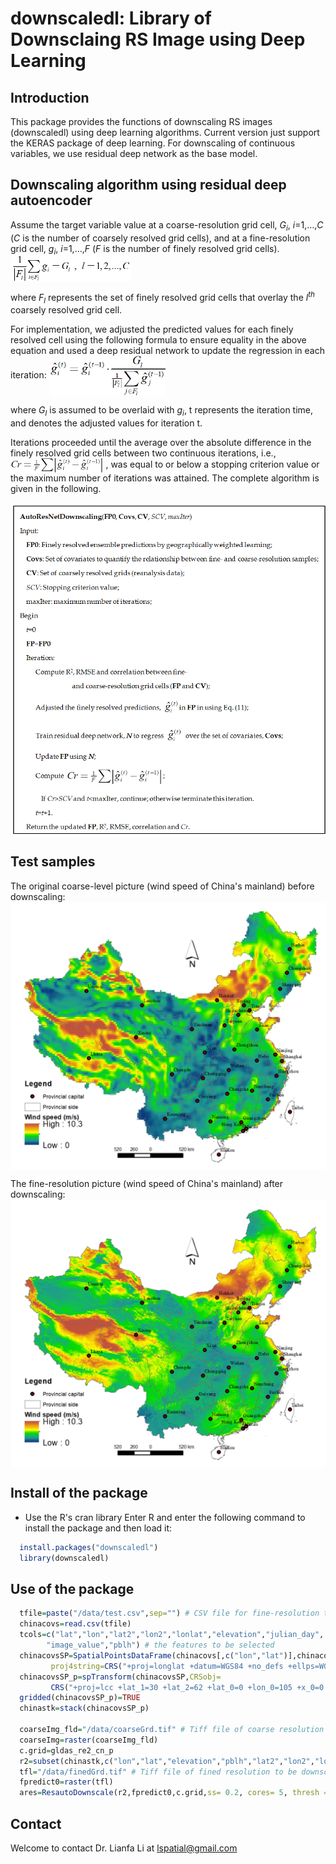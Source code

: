 downscaledl: Library of Downsclaing RS Image using Deep Learning
================

Introduction
------------

This package provides the functions of downscaling RS images (downscaledl) using deep learning algorithms. Current version just support the KERAS package of deep learning. For downscaling of continuous variables, we use residual deep network as the base model.

Downscaling algorithm using residual deep autoencoder
-----------------------------------------------------

Assume the target variable value at a coarse-resolution grid cell, *G<sub>i</sub>*, *i*=1,…,*C* (*C* is the number of coarsely resolved grid cells), and at a fine-resolution grid cell, *g<sub>i</sub>*, *i*=1,…,*F* (*F* is the number of finely resolved grid cells).
<img  align="center" src="figs/form10.png" style="zoom:50%"  hspace="2"/>

where *F<sub>l</sub>* represents the set of finely resolved grid cells that overlay the *l<sup>th</sup>* coarsely resolved grid cell.

For implementation, we adjusted the predicted values for each finely resolved cell using the following formula to ensure equality in the above equation and used a deep residual network to update the regression in each iteration: <img  align="center" src="figs/form11.png" style="zoom:60%"  hspace="2"/>

where *G<sub>l</sub>* is assumed to be overlaid with *g<sub>i</sub>*, t represents the iteration time, and denotes the adjusted values for iteration t.

Iterations proceeded until the average over the absolute difference in the finely resolved grid cells between two continuous iterations, i.e., <img  align="center" src="figs/fm11_3.png" style="zoom:50%"  hspace="2"/> , was equal to or below a stopping criterion value or the maximum number of iterations was attained. The complete algorithm is given in the following.

<img  align="center" src="figs/algorithm.png" style="zoom:75%"  hspace="2"/>

Test samples
------------

The original coarse-level picture (wind speed of China's mainland) before downscaling: <img  align="center" src="figs/coarse_cn_wind.png" style="zoom:50%"  hspace="2"/>

The fine-resolution picture (wind speed of China's mainland) after downscaling:
<img  align="center" src="figs/fined_cn_wind.png" style="zoom:50%"  hspace="2"/>

Install of the package
----------------------

-   Use the R's cran library Enter R and enter the following command to install the package and then load it:

``` r
  install.packages("downscaledl")
  library(downscaledl)
```

Use of the package
------------------

``` r
  tfile=paste("/data/test.csv",sep="") # CSV file for fine-resolution text data of predictors.  
  chinacovs=read.csv(tfile) 
  tcols=c("lat","lon","lat2","lon2","lonlat","elevation","julian_day",
        "image_value","pblh") # the features to be selected 
  chinacovsSP=SpatialPointsDataFrame(chinacovs[,c("lon","lat")],chinacovs,
         proj4string=CRS("+proj=longlat +datum=WGS84 +no_defs +ellps=WGS84 +towgs84=0,0,0"))
  chinacovsSP_p=spTransform(chinacovsSP,CRSobj=
         CRS("+proj=lcc +lat_1=30 +lat_2=62 +lat_0=0 +lon_0=105 +x_0=0 +y_0=0 +ellps=krass +units=m +no_defs"))
  gridded(chinacovsSP_p)=TRUE
  chinastk=stack(chinacovsSP_p)
  
  coarseImg_fld="/data/coarseGrd.tif" # Tiff file of coarse resolution 
  coarseImg=raster(coarseImg_fld)
  c.grid=gldas_re2_cn_p 
  r2=subset(chinastk,c("lon","lat","elevation","pblh","lat2","lon2","lonlat")) # Predictors tiff stack to be used in downscaling 
  tfl="/data/finedGrd.tif" # Tiff file of fined resolution to be downscaled (output)
  fpredict0=raster(tfl)
  ares=ResautoDownscale(r2,fpredict0,c.grid,ss= 0.2, cores= 5, thresh = 0.01,ntime=6) # Downscaling and return the results.  Downscaling and return the results. 
```

Contact
-------

Welcome to contact Dr. Lianfa Li at <lspatial@gmail.com>
